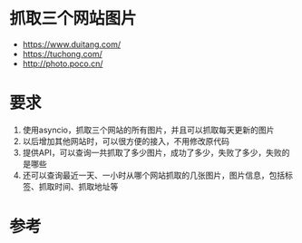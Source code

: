 # 抓取三个网站图片
- https://www.duitang.com/
- https://tuchong.com/
- http://photo.poco.cn/

# 要求
1. 使用asyncio，抓取三个网站的所有图片，并且可以抓取每天更新的图片
1. 以后增加其他网站时，可以很方便的接入，不用修改原代码
1. 提供API，可以查询一共抓取了多少图片，成功了多少，失败了多少，失败的是哪些
1. 还可以查询最近一天、一小时从哪个网站抓取的几张图片，图片信息，包括标签、抓取时间、抓取地址等

# 参考
